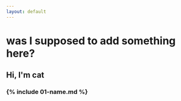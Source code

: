 ```yaml
---
layout: default
---
```

# was I supposed to add something here?
## Hi, I'm cat
### {% include 01-name.md %}

